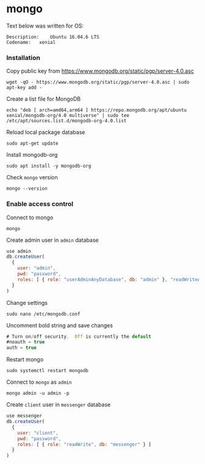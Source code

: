 # mongo
Text below was written for OS:
```
Description:	Ubuntu 16.04.6 LTS
Codename:	xenial
```

### Installation
Copy public key from https://www.mongodb.org/static/pgp/server-4.0.asc
```
wget -qO - https://www.mongodb.org/static/pgp/server-4.0.asc | sudo apt-key add -
```
Create a list file for MongoDB
```
echo "deb [ arch=amd64,arm64 ] https://repo.mongodb.org/apt/ubuntu xenial/mongodb-org/4.0 multiverse" | sudo tee /etc/apt/sources.list.d/mongodb-org-4.0.list
```
Reload local package database
```
sudo apt-get update
```
Install mongodb-org
```
sudo apt install -y mongodb-org
```
Check `mongo` version
```
mongo --version
```
### Enable access control
Connect to mongo
```
mongo
```
Create admin user in `admin` database
```javascript
use admin
db.createUser(
  {
    user: "admin",
    pwd: "password",
    roles: [ { role: "userAdminAnyDatabase", db: "admin" }, "readWriteAnyDatabase" ]
  }
)
```
Change settings
```
sudo nano /etc/mongodb.conf
```
Uncomment bold string and save changes
```javascript
# Turn on/off security.  Off is currently the default
#noauth = true
auth = true
```
Restart mongo
```
sudo systemctl restart mongodb
```
Connect to `mongo` as `admin`
```
mongo admin -u admin -p
```
Create `client` user in `messenger` database
```javascript
use messenger
db.createUser(
  {
    user: "client",
    pwd: "password",
    roles: [ { role: "readWrite", db: "messenger" } ]
  }
)
```
